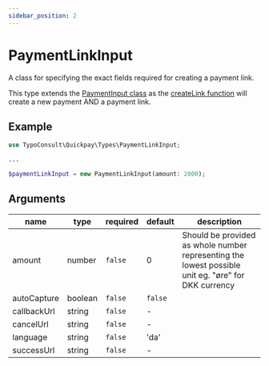 ```yaml
---
sidebar_position: 2
---
```


# PaymentLinkInput

A class for specifying the exact fields required for creating a payment link.

This type extends the [PaymentInput class](/docs/features/types/payment-input) as
the [createLink function](/docs/features/services/payments#createlink) will create a new payment AND a payment link.

## Example

```php
use TypoConsult\Quickpay\Types\PaymentLinkInput;

...

$paymentLinkInput = new PaymentLinkInput(amount: 2000);
```

## Arguments

| name        | type    | required | default | description                                                                                         |
|-------------|---------|----------|---------|-----------------------------------------------------------------------------------------------------|
| amount      | number  | `false`  | 0       | Should be provided as whole number representing the lowest possible unit eg. "øre" for DKK currency |
| autoCapture | boolean | `false`  | `false` |                                                                                                     |
| callbackUrl | string  | `false`  | -       |                                                                                                     |
| cancelUrl   | string  | `false`  | -       |                                                                                                     |
| language    | string  | `false`  | 'da'    |                                                                                                     |
| successUrl  | string  | `false`  | -       |                                                                                                     |





